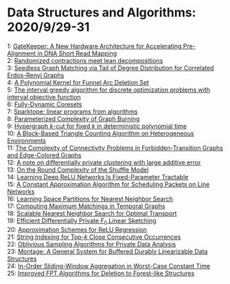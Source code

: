 # Data Structures and Algorithms: 2020/9/29-31  
1: [GateKeeper: A New Hardware Architecture for Accelerating Pre-Alignment  in DNA Short Read Mapping](https://doi.org/10.48550/arXiv.1604.01789)  
2: [Randomized contractions meet lean decompositions](https://doi.org/10.48550/arXiv.1810.06864)  
3: [Seedless Graph Matching via Tail of Degree Distribution for Correlated  Erdos-Renyi Graphs](https://doi.org/10.48550/arXiv.1907.06334)  
4: [A Polynomial Kernel for Funnel Arc Deletion Set](https://doi.org/10.48550/arXiv.1911.05520)  
5: [The interval greedy algorithm for discrete optimization problems with  interval objective function](https://doi.org/10.48550/arXiv.2003.01937)  
6: [Fully-Dynamic Coresets](https://doi.org/10.48550/arXiv.2004.14891)  
7: [Sparktope: linear programs from algorithms](https://doi.org/10.48550/arXiv.2005.02853)  
8: [Parameterized Complexity of Graph Burning](https://doi.org/10.48550/arXiv.2007.08811)  
9: [Hypergraph $k$-cut for fixed $k$ in deterministic polynomial time](https://doi.org/10.48550/arXiv.2009.12442)  
10: [A Block-Based Triangle Counting Algorithm on Heterogeneous Environments](https://doi.org/10.48550/arXiv.2009.12457)  
11: [The Complexity of Connectivity Problems in Forbidden-Transition Graphs  and Edge-Colored Graphs](https://doi.org/10.48550/arXiv.2009.12892)  
12: [A note on differentially private clustering with large additive error](https://doi.org/10.48550/arXiv.2009.13317)  
13: [On the Round Complexity of the Shuffle Model](https://doi.org/10.48550/arXiv.2009.13510)  
14: [Learning Deep ReLU Networks Is Fixed-Parameter Tractable](https://doi.org/10.48550/arXiv.2009.13512)  
15: [A Constant Approximation Algorithm for Scheduling Packets on Line  Networks](https://doi.org/10.48550/arXiv.1602.06174)  
16: [Learning Space Partitions for Nearest Neighbor Search](https://doi.org/10.48550/arXiv.1901.08544)  
17: [Computing Maximum Matchings in Temporal Graphs](https://doi.org/10.48550/arXiv.1905.05304)  
18: [Scalable Nearest Neighbor Search for Optimal Transport](https://doi.org/10.48550/arXiv.1910.04126)  
19: [Efficient Differentially Private $F_0$ Linear Sketching](https://doi.org/10.48550/arXiv.2001.11932)  
20: [Approximation Schemes for ReLU Regression](https://doi.org/10.48550/arXiv.2005.12844)  
21: [String Indexing for Top-$k$ Close Consecutive Occurrences](https://doi.org/10.48550/arXiv.2007.04128)  
22: [Oblivious Sampling Algorithms for Private Data Analysis](https://doi.org/10.48550/arXiv.2009.13689)  
23: [Montage: A General System for Buffered Durably Linearizable Data  Structures](https://doi.org/10.48550/arXiv.2009.13701)  
24: [In-Order Sliding-Window Aggregation in Worst-Case Constant Time](https://doi.org/10.48550/arXiv.2009.13768)  
25: [Improved FPT Algorithms for Deletion to Forest-like Structures](https://doi.org/10.48550/arXiv.2009.13949)  
